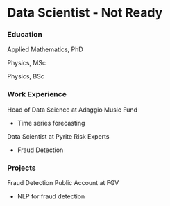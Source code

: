 # Data Scientist - Not Ready

### Education

Applied Mathematics, PhD

Physics, MSc

Physics, BSc

### Work Experience

Head of Data Science at Adaggio Music Fund
- Time series forecasting

Data Scientist at Pyrite Risk Experts
- Fraud Detection

### Projects

Fraud Detection Public Account at FGV
- NLP for fraud detection
